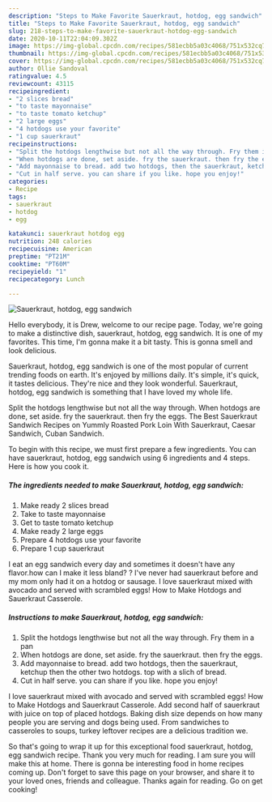 ```yaml
---
description: "Steps to Make Favorite Sauerkraut, hotdog, egg sandwich"
title: "Steps to Make Favorite Sauerkraut, hotdog, egg sandwich"
slug: 218-steps-to-make-favorite-sauerkraut-hotdog-egg-sandwich
date: 2020-10-11T22:04:09.302Z
image: https://img-global.cpcdn.com/recipes/581ecbb5a03c4068/751x532cq70/sauerkraut-hotdog-egg-sandwich-recipe-main-photo.jpg
thumbnail: https://img-global.cpcdn.com/recipes/581ecbb5a03c4068/751x532cq70/sauerkraut-hotdog-egg-sandwich-recipe-main-photo.jpg
cover: https://img-global.cpcdn.com/recipes/581ecbb5a03c4068/751x532cq70/sauerkraut-hotdog-egg-sandwich-recipe-main-photo.jpg
author: Ollie Sandoval
ratingvalue: 4.5
reviewcount: 43115
recipeingredient:
- "2 slices bread"
- "to taste mayonnaise"
- "to taste tomato ketchup"
- "2 large eggs"
- "4 hotdogs use your favorite"
- "1 cup sauerkraut"
recipeinstructions:
- "Split the hotdogs lengthwise but not all the way through. Fry them in a pan"
- "When hotdogs are done, set aside. fry the sauerkraut. then fry the eggs."
- "Add mayonnaise to bread. add two hotdogs, then the sauerkraut, ketchup then the other two hotdogs. top with a slich of bread."
- "Cut in half serve. you can share if you like. hope you enjoy!"
categories:
- Recipe
tags:
- sauerkraut
- hotdog
- egg

katakunci: sauerkraut hotdog egg 
nutrition: 248 calories
recipecuisine: American
preptime: "PT21M"
cooktime: "PT60M"
recipeyield: "1"
recipecategory: Lunch

---
```



![Sauerkraut, hotdog, egg sandwich](https://img-global.cpcdn.com/recipes/581ecbb5a03c4068/751x532cq70/sauerkraut-hotdog-egg-sandwich-recipe-main-photo.jpg)

Hello everybody, it is Drew, welcome to our recipe page. Today, we're going to make a distinctive dish, sauerkraut, hotdog, egg sandwich. It is one of my favorites. This time, I'm gonna make it a bit tasty. This is gonna smell and look delicious.

Sauerkraut, hotdog, egg sandwich is one of the most popular of current trending foods on earth. It's enjoyed by millions daily. It's simple, it's quick, it tastes delicious. They're nice and they look wonderful. Sauerkraut, hotdog, egg sandwich is something that I have loved my whole life.

Split the hotdogs lengthwise but not all the way through. When hotdogs are done, set aside. fry the sauerkraut. then fry the eggs. The Best Sauerkraut Sandwich Recipes on Yummly Roasted Pork Loin With Sauerkraut, Caesar Sandwich, Cuban Sandwich.


To begin with this recipe, we must first prepare a few ingredients. You can have sauerkraut, hotdog, egg sandwich using 6 ingredients and 4 steps. Here is how you cook it.

<!--inarticleads1-->

##### The ingredients needed to make Sauerkraut, hotdog, egg sandwich:

1. Make ready 2 slices bread
1. Take to taste mayonnaise
1. Get to taste tomato ketchup
1. Make ready 2 large eggs
1. Prepare 4 hotdogs use your favorite
1. Prepare 1 cup sauerkraut


I eat an egg sandwich every day and sometimes it doesn&#39;t have any flavor.how can I make it less bland? ? I&#39;ve never had sauerkraut before and my mom only had it on a hotdog or sausage. I love sauerkraut mixed with avocado and served with scrambled eggs! How to Make Hotdogs and Sauerkraut Casserole. 

<!--inarticleads2-->

##### Instructions to make Sauerkraut, hotdog, egg sandwich:

1. Split the hotdogs lengthwise but not all the way through. Fry them in a pan
1. When hotdogs are done, set aside. fry the sauerkraut. then fry the eggs.
1. Add mayonnaise to bread. add two hotdogs, then the sauerkraut, ketchup then the other two hotdogs. top with a slich of bread.
1. Cut in half serve. you can share if you like. hope you enjoy!


I love sauerkraut mixed with avocado and served with scrambled eggs! How to Make Hotdogs and Sauerkraut Casserole. Add second half of sauerkraut with juice on top of placed hotdogs. Baking dish size depends on how many people you are serving and dogs being used. From sandwiches to casseroles to soups, turkey leftover recipes are a delicious tradition we. 

So that's going to wrap it up for this exceptional food sauerkraut, hotdog, egg sandwich recipe. Thank you very much for reading. I am sure you will make this at home. There is gonna be interesting food in home recipes coming up. Don't forget to save this page on your browser, and share it to your loved ones, friends and colleague. Thanks again for reading. Go on get cooking!
